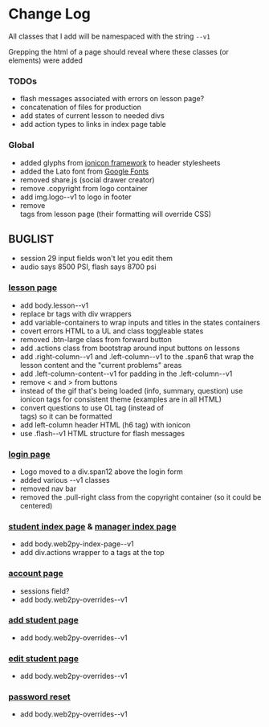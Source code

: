 # Change Log

All classes that I add will be namespaced with the string
`--v1`

Grepping the html of a page should reveal where these classes (or elements) were added

### TODOs


+ flash messages associated with errors on lesson page?
+ concatenation of files for production
+ add states of current lesson to needed divs
+ add action types to links in index page table

### Global

+ added glyphs from [ionicon framework](http://ionicons.com/) to header stylesheets
+ added the Lato font from [Google Fonts](http://fonts.googleapis.com/css?family=Lato)
+ removed share.js (social drawer creator)
+ remove .copyright from logo container
+ add img.logo--v1 to logo in footer
+ remove <br> tags from lesson page (their formatting will override CSS)

## BUGLIST

+ session 29 input fields won't let you edit them
+ audio says 8500 PSI, flash says 8700 psi

### [lesson page](http://ondreian.github.io/lesson.html)

+ add body.lesson--v1
+ replace br tags with div wrappers
+ add variable-containers to wrap inputs and titles in the states containers
+ covert errors HTML to a UL and class toggleable states
+ removed .btn-large class from forward button
+ add .actions class from bootstrap around input buttons on lessons
+ add .right-column--v1 and .left-column--v1 to the .span6 that wrap the lesson content and the "current problems" areas
+ add .left-column-content--v1 for padding in the .left-column--v1
+ remove < and > from buttons
+ instead of the gif that's being loaded (info, summary, question) use ionicon tags for consistent theme (examples are in all HTML)
+ convert questions to use OL tag (instead of <br> tags) so it can be formatted
+ add left-column header HTML (h6 tag) with ionicon
+ use .flash--v1 HTML structure for flash messages


### [login page](http://ondreian.github.io/login.html)

+ Logo moved to a div.span12 above the login form
+ added various --v1 classes
+ removed nav bar
+ removed the .pull-right class from the copyright container (so it could be centered)


### [student index page](http://ondreian.github.io/student-index.html) & [manager index page](http://ondreian.github.io/manager-index.html)
+ add body.web2py-index-page--v1
+ add div.actions wrapper to a tags at the top


### [account page](http://ondreian.github.io/account.html)
+ sessions field?
+ add body.web2py-overrides--v1

### [add student page](http://ondreian.github.io/student-add.html)
+ add body.web2py-overrides--v1

### [edit student page](http://ondreian.github.io/student-edit.html)
+ add body.web2py-overrides--v1

### [password reset](http://ondreian.github.io/password-reset.html)
+ add body.web2py-overrides--v1